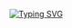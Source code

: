 

<a href="https://git.io/typing-svg"><img src="https://readme-typing-svg.demolab.com?font=Asimovian&pause=1000&color=E2E2A5&background=190F0060&width=600&lines=Welcome+to+Beamlak's+Profile" alt="Typing SVG" /></a>
